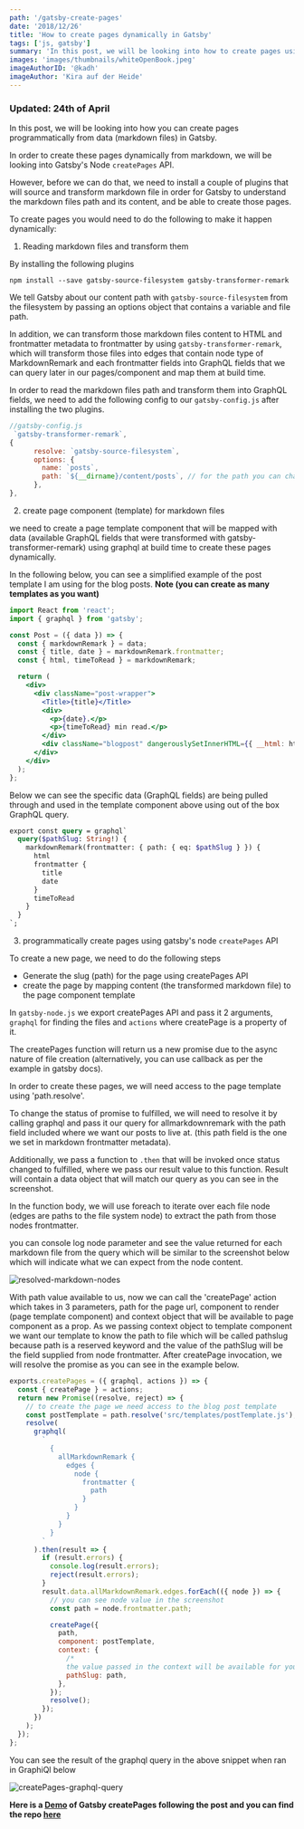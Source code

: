 ```yaml
---
path: '/gatsby-create-pages'
date: '2018/12/26'
title: 'How to create pages dynamically in Gatsby'
tags: ['js, gatsby']
summary: 'In this post, we will be looking into how to create pages using Gatsby API createPages'
images: 'images/thumbnails/whiteOpenBook.jpeg'
imageAuthorID: '@kadh'
imageAuthor: 'Kira auf der Heide'
---
```


### Updated: 24th of April

In this post, we will be looking into how you can create pages programmatically from data (markdown files) in Gatsby.

In order to create these pages dynamically from markdown, we will be looking into Gatsby's Node `createPages` API.

However, before we can do that, we need to install a couple of plugins that will source and transform markdown file in order for Gatsby to understand the markdown files path and its content, and be able to create those pages.

To create pages you would need to do the following to make it happen dynamically:

1. Reading markdown files and transform them

By installing the following plugins

```text
npm install --save gatsby-source-filesystem gatsby-transformer-remark
```

We tell Gatsby about our content path with `gatsby-source-filesystem` from the filesystem by passing an options object that contains a variable and file path.

In addition, we can transform those markdown files content to HTML and frontmatter metadata to frontmatter by using `gatsby-transformer-remark`, which will transform those files into edges that contain node type of MarkdownRemark and each frontmatter fields into GraphQL fields that we can query later in our pages/component and map them at build time.

In order to read the markdown files path and transform them into GraphQL fields, we need to add the following config to our `gatsby-config.js` after installing the two plugins.

```javascript
//gatsby-config.js
 `gatsby-transformer-remark`,
{
      resolve: `gatsby-source-filesystem`,
      options: {
        name: `posts`,
        path: `${__dirname}/content/posts`, // for the path you can change it based on your preferred folder structure
      },
},
```

2. create page component (template) for markdown files

we need to create a page template component that will be mapped with data (available GraphQL fields that were transformed with gatsby-transformer-remark) using graphql at build time to create these pages dynamically.

In the following below, you can see a simplified example of the post template I am using for the blog posts. **Note (you can create as many templates as you want)**

```jsx
import React from 'react';
import { graphql } from 'gatsby';

const Post = ({ data }) => {
  const { markdownRemark } = data;
  const { title, date } = markdownRemark.frontmatter;
  const { html, timeToRead } = markdownRemark;

  return (
    <div>
      <div className="post-wrapper">
        <Title>{title}</Title>
        <div>
          <p>{date}.</p>
          <p>{timeToRead} min read.</p>
        </div>
        <div className="blogpost" dangerouslySetInnerHTML={{ __html: html }} />
      </div>
    </div>
  );
};
```

Below we can see the specific data (GraphQL fields) are being pulled through and used in the template component above using out of the box GraphQL query.

```graphql
export const query = graphql`
  query($pathSlug: String!) {
    markdownRemark(frontmatter: { path: { eq: $pathSlug } }) {
      html
      frontmatter {
        title
        date
      }
      timeToRead
    }
  }
`;
```

3. programmatically create pages using gatsby's node `createPages` API

To create a new page, we need to do the following steps

- Generate the slug (path) for the page using createPages API
- create the page by mapping content (the transformed markdown file) to the page component template

In `gatsby-node.js` we export createPages API and pass it 2 arguments, `graphql` for finding the files and `actions` where createPage is a property of it.

The createPages function will return us a new promise due to the async nature of file creation (alternatively, you can use callback as per the example in gatsby docs).

In order to create these pages, we will need access to the page template using 'path.resolve'.

To change the status of promise to fulfilled, we will need to resolve it by calling graphql and pass it our query for allmarkdownremark with the path field included where we want our posts to live at. (this path field is the one we set in markdown frontmatter metadata).

Additionally, we pass a function to `.then` that will be invoked once status changed to fulfilled, where we pass our result value to this function. Result will contain a data object that will match our query as you can see in the screenshot.

In the function body, we will use foreach to iterate over each file node (edges are paths to the file system node) to extract the path from those nodes frontmatter.

you can console log node parameter and see the value returned for each markdown file from the query which will be similar to the screenshot below which will indicate what we can expect from the node content.

![resolved-markdown-nodes](./gatsby-node.png)

With path value available to us, now we can call the 'createPage' action which takes in 3 parameters, path for the page url, component to render (page template component) and context object that will be available to page component as a prop.
As we passing context object to template component we want our template to know the path to file which will be called pathslug because path is a reserved keyword and the value of the pathSlug will be the field supplied from node frontmatter. After createPage invocation, we will resolve the promise as you can see in the example below.

```javascript
exports.createPages = ({ graphql, actions }) => {
  const { createPage } = actions;
  return new Promise((resolve, reject) => {
    // to create the page we need access to the blog post template
    const postTemplate = path.resolve('src/templates/postTemplate.js');
    resolve(
      graphql(
        `
          {
            allMarkdownRemark {
              edges {
                node {
                  frontmatter {
                    path
                  }
                }
              }
            }
          }
        `
      ).then(result => {
        if (result.errors) {
          console.log(result.errors);
          reject(result.errors);
        }
        result.data.allMarkdownRemark.edges.forEach(({ node }) => {
          // you can see node value in the screenshot
          const path = node.frontmatter.path;

          createPage({
            path,
            component: postTemplate,
            context: {
              /*
              the value passed in the context will be available for you to use in your page queries as a GraphQL variable, as per the template snippet */
              pathSlug: path,
            },
          });
          resolve();
        });
      })
    );
  });
};
```

You can see the result of the graphql query in the above snippet when ran in GraphiQl below

![createPages-graphql-query](./graphql-query.png)

**Here is a [Demo](https://peaceful-davinci-7ffc1f.netlify.com/) of Gatsby createPages following the post and you can find the repo [here](https://github.com/gabroun/gatsby-starter-example)**
